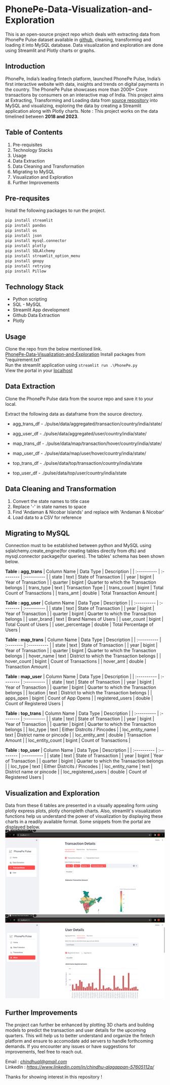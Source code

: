 # PhonePe-Data-Visualization-and-Exploration
This is an open-source project repo which deals with extracting data from PhonePe Pulse dataset available in [github](https://github.com/PhonePe/pulse/tree/master
), cleaning, transforming and loading it into MySQL database. Data visualization and exploration are done using Streamlit and Plotly charts or graphs.

## Introduction
PhonePe, India’s leading fintech platform, launched PhonePe Pulse, India’s first interactive website with data, insights and trends on digital payments in the country. The PhonePe Pulse showcases more than 2000+ Crore transactions by consumers on an interactive map of India. 
This project aims at Extracting, Transforming and Loading data from [source repository](https://github.com/PhonePe/pulse/tree/master
) into MySQL and visualizing, exploring the data by creating a Streamlit application along with Plotly charts.
Note : This project works on the data timelined between **2018 and 2023**.

## Table of Contents
1. Pre-requisites
2. Technology Stacks 
3. Usage
4. Data Extraction
5. Data Cleaning and Transformation
6. Migrating to MySQL
8. Visualization and Exploration
9. Further Improvements

## Pre-requsites
Install the following packages to run the project. 
```
pip install streamlit
pip install pandas
pip install os
pip install json
pip install mysql.connector
pip install plotly
pip install SQLAlchemy
pip install streamlit_option_menu
pip install geopy
pip install retrying
pip install Pillow

```

## Technology Stack
- Python scripting 
- SQL - MySQL
- Streamlit App development
- Github Data Extraction
- Plotly

## Usage
Clone the repo from the below mentioned link.  
[PhonePe-Data-Visualization-and-Exploration](https://github.com/Chindhu-Alagappan/PhonePe-Data-Visualization-and-Exploration.git) 
Install packages from "requirement.txt"  
Run the streamlit application using `streamlit run .\PhonePe.py`  
View the portal in your [localhost](http://localhost:8501/)    

## Data Extraction 
Clone the PhonePe Pulse data from the source repo and save it to your local.

Extract the following data as dataframe from the source directory.
- agg_trans_df - ./pulse/data/aggregated/transaction/country/india/state/
- agg_user_df - ./pulse/data/aggregated/user/country/india/state/

- map_trans_df - ./pulse/data/map/transaction/hover/country/india/state/
- map_user_df - ./pulse/data/map/user/hover/country/india/state/

- top_trans_df - ./pulse/data/top/transaction/country/india/state
- top_user_df - ./pulse/data/top/user/country/india/state

## Data Cleaning and Transformation
1. Convert the state names to title case
2. Replace '-' in state names to space
3. Find 'Andaman & Nicobar Islands' and replace with 'Andaman & Nicobar'
4. Load data to a CSV for reference

## Migrating to MySQL 
Connection must to be established between python and MySQL using sqlalchemy.create_engine(for creating tables directly from dfs) and mysql.connector package(for queries).
The tables' schema has been shown below.

**Table : agg_trans**
| Column Name | Data Type | Description |
| :---------- | :-------- | :---------- |
| state | text | State of Transaction |
| year | bigint | Year of Transaction |
| quarter | bigint  | Quarter to which the Transaction belongs |
| trans_type | text | Transaction Type |
| trans_count | bigint | Total Count of Transactions |
| trans_amt | double | Total Transaction Amount |

**Table : agg_user**
| Column Name | Data Type | Description |
| :---------- | :-------- | :---------- |
| state | text | State of Transaction |
| year | bigint | Year of Transaction |
| quarter | bigint  | Quarter to which the Transaction belongs |
| user_brand | text | Brand Names of Users |
| user_count | bigint | Total Count of Users |
| user_percentage | double | Total Percentage of Users |

**Table : map_trans**
| Column Name | Data Type | Description |
| :---------- | :-------- | :---------- |
| state | text | State of Transaction |
| year | bigint | Year of Transaction |
| quarter | bigint  | Quarter to which the Transaction belongs |
| hover_name | text | District to which the Transaction belongs |
| hover_count | bigint | Count of Transactions |
| hover_amt | double | Transaction Amount |

**Table : map_user**
| Column Name | Data Type | Description |
| :---------- | :-------- | :---------- |
| state | text | State of Transaction |
| year | bigint | Year of Transaction |
| quarter | bigint  | Quarter to which the Transaction belongs |
| location | text | District to which the Transaction belongs |
| apps_open | bigint | Count of App Opens |
| registered_users | double | Count of Registered Users |

**Table : top_trans**
| Column Name | Data Type | Description |
| :---------- | :-------- | :---------- |
| state | text | State of Transaction |
| year | bigint | Year of Transaction |
| quarter | bigint  | Quarter to which the Transaction belongs |
| loc_type | text | Either Distrcits / Pincodes |
| loc_entity_name | text | District name or pincode |
| loc_entity_amt | double | Transaction Amount |
| loc_entity_count | bigint | Count of Transactions |

**Table : top_user**
| Column Name | Data Type | Description |
| :---------- | :-------- | :---------- |
| state | text | State of Transaction |
| year | bigint | Year of Transaction |
| quarter | bigint  | Quarter to which the Transaction belongs |
| loc_type | text | Either Distrcits / Pincodes |
| loc_entity_name | text | District name or pincode |
| loc_registered_users | double | Count of Registered Users |

## Visualization and Exploration
Data from these 6 tables are presented in a visually appealing form using plotly express plots, plotly choropleth charts.
Also, streamlit's visualization functions help us understand the power of visualization by displaying these charts in a readily available format.
Some snippets from the portal are displayed below.
![Transaction Details](https://github.com/Chindhu-Alagappan/PhonePe-Data-Visualization-and-Exploration/blob/bf895d18262a9734e3a3cb4a0f70da77fce8ece2/Snapshots-portal/Img_3.png)
![User Details](https://github.com/Chindhu-Alagappan/PhonePe-Data-Visualization-and-Exploration/blob/bf895d18262a9734e3a3cb4a0f70da77fce8ece2/Snapshots-portal/Img_5.png)

## Further Improvements 
The project can further be enhanced by plotting 3D charts and building models to predict the transaction and user details for the upcoming quarters. This will help us to better understand and organize the fintech platform and ensure to accomodate add servers to handle forthcoming demands.
If you encounter any issues or have suggestions for improvements, feel free to reach out.  
  
Email : *chindhual@gmail.com*  
LinkedIn : *https://www.linkedin.com/in/chindhu-alagappan-57605112a/*
  
Thanks for showing interest in this repository ! 

